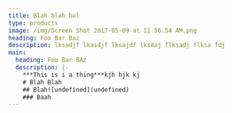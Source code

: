 ```yaml
---
title: Blah blah bal
type: products
image: /img/Screen Shot 2017-05-09 at 11.56.54 AM.png
heading: Foo Bar Baz
description: lksadjf lkasdjf lksajdf lksdaj flksadj flksa fdj
main:
  heading: Foo Bar BAz
  description: |-
    ***This is i a thing***kjh hjk kj 
    # Blah Blah
    ## Blah![undefined](undefined)
    ### Baah
---
```


